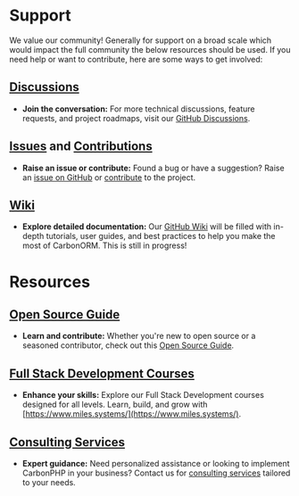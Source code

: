 # Support
We value our community! Generally for support on a broad scale which would impact the full community the below resources should be used.
If you need help or want to contribute, here are some ways to get involved:

## [Discussions](https://github.com/CarbonORM/CarbonORM.dev/discussions)
- **Join the conversation:** For more technical discussions, feature requests, and project roadmaps, visit our [GitHub Discussions](https://github.com/CarbonORM/CarbonORM.dev/discussions).

## [Issues](https://github.com/CarbonORM/CarbonORM.dev/issues) and [Contributions](https://github.com/CarbonORM/CarbonORM.dev)
- **Raise an issue or contribute:** Found a bug or have a suggestion? Raise an [issue on GitHub](https://github.com/CarbonORM/CarbonORM.dev/issues) or [contribute](https://github.com/CarbonORM/CarbonORM.dev) to the project.

## [Wiki](https://github.com/CarbonORM/CarbonORM.dev/discussions)
- **Explore detailed documentation:** Our [GitHub Wiki](https://github.com/CarbonORM/CarbonORM.dev/discussions) will be filled with in-depth tutorials, user guides, and best practices to help you make the most of CarbonORM. This is still in progress!

# Resources

## [Open Source Guide](https://opensource.guide/)
- **Learn and contribute:** Whether you're new to open source or a seasoned contributor, check out this [Open Source Guide](https://opensource.guide/).

## [Full Stack Development Courses](https://miles.systems/)
- **Enhance your skills:** Explore our Full Stack Development courses designed for all levels. Learn, build, and grow with [https://www.miles.systems/](https://www.miles.systems/).

## [Consulting Services](https://miles.systems/)
- **Expert guidance:** Need personalized assistance or looking to implement CarbonPHP in your business? Contact us for [consulting services](https://miles.systems/) tailored to your needs.
